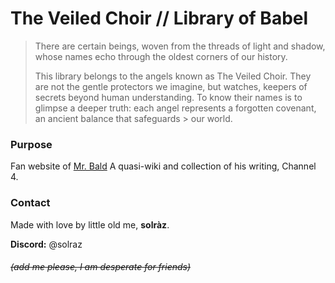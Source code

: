 # The Veiled Choir // Library of Babel

> There are certain beings, woven from the threads of light and shadow, whose names echo through the oldest corners of our history.
>
> This library belongs to the angels known as The Veiled Choir.
> They are not the gentle protectors we imagine, but watches, keepers of secrets beyond human understanding.
> To know their names is to glimpse a deeper truth: each angel represents a forgotten covenant, an ancient balance that safeguards > our world.

### Purpose

Fan website of [Mr. Bald](https://www.youtube.com/@Mc.Baldiee)
A quasi-wiki and collection of his writing, Channel 4.

### Contact

Made with love by little old me, **solràz**.

**Discord:** @solraz

###### ~~(add me please, I am desperate for friends)~~
